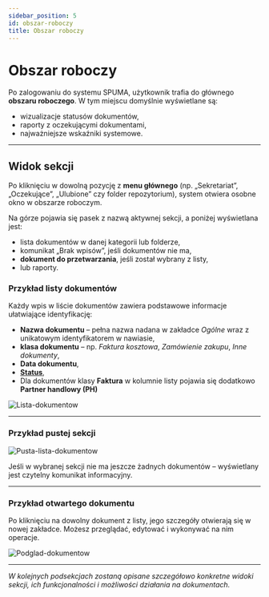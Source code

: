 ```yaml
---
sidebar_position: 5
id: obszar-roboczy
title: Obszar roboczy
---
```


# Obszar roboczy

Po zalogowaniu do systemu SPUMA, użytkownik trafia do głównego **obszaru roboczego**. W tym miejscu domyślnie wyświetlane są:

- wizualizacje statusów dokumentów,
- raporty z oczekującymi dokumentami,
- najważniejsze wskaźniki systemowe.


---

## Widok sekcji

Po kliknięciu w dowolną pozycję z **menu głównego** (np. „Sekretariat”, „Oczekujące”, „Ulubione” czy folder repozytorium), system otwiera osobne okno w obszarze roboczym.

Na górze pojawia się pasek z nazwą aktywnej sekcji, a poniżej wyświetlana jest:

- lista dokumentów w danej kategorii lub folderze,
- komunikat „Brak wpisów”, jeśli dokumentów nie ma,
- **dokument do przetwarzania**, jeśli został wybrany z listy,
- lub raporty.

### Przykład listy dokumentów 

Każdy wpis w liście dokumentów zawiera podstawowe informacje ułatwiające identyfikację:  

- **Nazwa dokumentu** – pełna nazwa nadana w zakładce *Ogólne* wraz z unikatowym identyfikatorem w nawiasie,  
- **klasa dokumentu** – np. *Faktura kosztowa*, *Zamówienie zakupu*, *Inne dokumenty*,  
- **Data dokumentu**,  
- [**Status**](docs/przetwarzanie-pojedynczego-dokumentu/Status_dokumentu.md),  
- Dla dokumentów klasy **Faktura** w kolumnie listy pojawia się dodatkowo **Partner handlowy (PH)** 

![Lista-dokumentow](/img/lista_dok.png)

---

### Przykład pustej sekcji

![Pusta-lista-dokumentow](/img/pusta_lista_dok.png)

Jeśli w wybranej sekcji nie ma jeszcze żadnych dokumentów – wyświetlany jest czytelny komunikat informacyjny.

---

### Przykład otwartego dokumentu

Po kliknięciu na dowolny dokument z listy, jego szczegóły otwierają się w nowej zakładce. Możesz przeglądać, edytować i wykonywać na nim operacje.  

![Podglad-dokumentow](/img/podglad_dok.png)

---

*W kolejnych podsekcjach zostaną opisane szczegółowo konkretne widoki sekcji, ich funkcjonalności i możliwości działania na dokumentach.*
